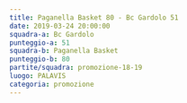 ```yaml
---
title: Paganella Basket 80 - Bc Gardolo 51
date: 2019-03-24 20:00:00
squadra-a: Bc Gardolo
punteggio-a: 51
squadra-b: Paganella Basket
punteggio-b: 80
partite/squadra: promozione-18-19
luogo: PALAVIS
categoria: promozione
---
```

